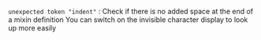 ``unexpected token "indent"`` : Check if there is no added space at the end of a mixin definition
You can switch on the invisible character display to look up more easily
